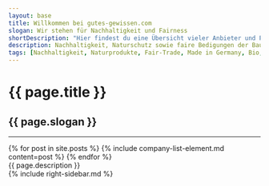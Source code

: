 ```yaml
---
layout: base
title: Willkommen bei gutes-gewissen.com
slogan: Wir stehen für Nachhaltigkeit und Fairness
shortDescription: "Hier findest du eine Übersicht vieler Anbieter und Produkte, die Ihren Fokus auf Nachhaltigkeit und Naturschutz legen"
description: Nachhaltigkeit, Naturschutz sowie faire Bedigungen der Bauern und Qualität sind wichtige Themen bei denen wir Transparenz schaffen wollen. Wir zeigen, dass Konsum nicht immer schädlich für unsere Umwelt sein muss! Wir werden hier nur Hersteller und Produkte auflisten, die wir genau unter die Lupe genommen haben und von denen wir auch wirklich überzeugt sind. Solltest du weitere Produkte oder Hersteller kennen, die diesen Ansprüchen genügen, so gebe uns doch Bescheid und wir werden diese hinzufügen!
tags: [Nachhaltigkeit, Naturprodukte, Fair-Trade, Made in Germany, Bio, Plastikfrei, Vegan, Ökologisch, Umweltbewusst]
---
```

<div class="container py-4">
  <h1 class="h3">{{ page.title }}</h1>
  <h2 class="lead text-muted">{{ page.slogan }}</h2>
  <hr class="my-3">
  <div class="row">
    <div class="col-12 col-lg-9">
      {% for post in site.posts %}
        {% include company-list-element.md content=post %}
      {% endfor %}
      <div class="my-4">{{ page.description }}</div>
    </div>
    <div class="col-12 col-lg-3">
      <div class="sticky-top">
        {% include right-sidebar.md %}
      </div>
    </div>
  </div>
</div>

